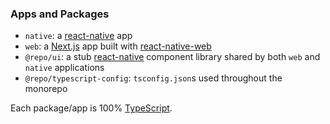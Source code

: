 ### Apps and Packages
- `native`: a [react-native](https://reactnative.dev/) app
- `web`: a [Next.js](https://nextjs.org/) app built with [react-native-web](https://necolas.github.io/react-native-web/)
- `@repo/ui`: a stub [react-native](https://reactnative.dev/) component library shared by both `web` and `native` applications
- `@repo/typescript-config`: `tsconfig.json`s used throughout the monorepo

Each package/app is 100% [TypeScript](https://www.typescriptlang.org/).
